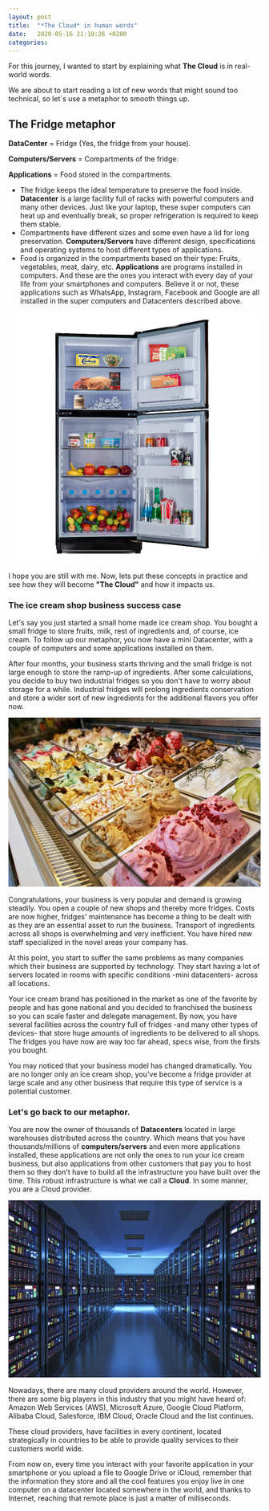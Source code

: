 ```yaml
---
layout: post
title:  "*The Cloud* in human words"
date:   2020-05-16 21:10:26 +0200
categories: 
---
```


For this journey, I wanted to start by explaining what **The Cloud** is in real-world words.

We are about to start reading a lot of new words that might sound too technical, so let´s use a metaphor to smooth things up.

## The Fridge metaphor

**DataCenter** = Fridge (Yes, the fridge from your house).

**Computers/Servers** = Compartments of the fridge.

**Applications** = Food stored in the compartments.

- The fridge keeps the ideal temperature to preserve the food inside. 
  **Datacenter** is a large facility full of racks with powerful computers and many other devices. Just like your laptop, these super computers can heat up and eventually break, so proper refrigeration is required to keep them stable.
- Compartments have different sizes and some even have a lid for long preservation.
  **Computers/Servers** have different design, specifications and operating systems to host different types of applications.
- Food is organized in the compartments based on their type: Fruits, vegetables, meat, dairy, etc.
  **Applications** are programs installed in computers. And these are the ones you interact with every day of your life from your smartphones and computers. Believe it or not, these applications such as WhatsApp, Instagram, Facebook and Google are all installed in the super computers and Datacenters described above.

![alt](images/fridge-sm.png)

I hope you are still with me. Now, lets put these concepts in practice and see how they will become **"The Cloud"** and how it impacts us.

### The ice cream shop business success case

Let's say you just started a small home made ice cream shop. You bought a small fridge to store fruits, milk, rest of ingredients and, of course, ice cream. To follow up our metaphor, you now have a mini Datacenter, with 
a couple of computers and some applications installed on them.

After four months, your business starts thriving and the small fridge is not large enough to store the ramp-up of ingredients. After some calculations, you decide to buy two industrial fridges so you don't have to worry about storage for a while. Industrial fridges will prolong ingredients conservation and store a wider sort of new ingredients for the additional flavors you offer now.

![alt](images/ice-cream.jpg)

Congratulations, your business is very popular and demand is growing steadily. You open a couple of new shops and thereby more fridges. Costs are now higher, fridges' maintenance has become a thing to be dealt with as they are an essential asset to run the business. Transport of ingredients across all shops is overwhelming and very inefficient. You have hired new staff specialized in the novel areas your company has.

At this point, you start to suffer the same problems as many companies which their business are supported by technology. They start having a lot of servers located in rooms with specific conditions -mini datacenters- across all locations.

Your ice cream brand has positioned in the market as one of the favorite by people and has gone national and you decided to franchised the business so you can scale faster and delegate management. By now, you have several facilities across the country full of fridges -and many other types of devices- that store huge amounts of ingredients to be delivered to all shops. The fridges you have now are way too far ahead, specs wise, from the firsts you bought.

You may noticed that your business model has changed dramatically. You are no longer only an ice cream shop, you've become a fridge provider at large scale and any other business that require this type of service is a potential customer.

### Let's go back to our metaphor.

You are now the owner of thousands of **Datacenters** located in large warehouses distributed across the country. Which means that you have thousands/millions of **computers/servers** and even more applications installed, these applications are not only the ones to run your ice cream business, but also applications from other customers that pay you to host them so they don't have to build all the infrastructure you have built over the time. This robust infrastructure is what we call a **Cloud**. In some manner, you are a Cloud provider.

![alt](images/datacenter.jpg)

Nowadays, there are many cloud providers around the world. However, there are some big players in this industry that you might have heard of: Amazon Web Services (AWS), Microsoft Azure, Google Cloud Platform, Alibaba Cloud, Salesforce, IBM Cloud, Oracle Cloud and the list continues.

These cloud providers, have facilities in every continent, located strategically in countries to be able to provide quality services to their customers world wide.

From now on, every time you interact with your favorite application in your smartphone or you upload a file to Google Drive or iCloud, remember that the information they store and all the cool features you enjoy live in one computer on a datacenter located somewhere in the world, and thanks to Internet, reaching that remote place is just a matter of milliseconds.



